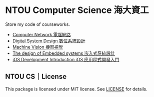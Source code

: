 # NTOU Computer Science 海大資工

Store my code of courseworks.

- [Computer Network 電腦網路](https://github.com/5j54d93/NTOU-CS/tree/main/Computer%20Network/Simple%20UDP)
- [Digital System Design 數位系統設計](https://github.com/5j54d93/NTOU-CS/tree/main/Digital%20System%20Design)
- [Machine Vision 機器視覺](https://github.com/5j54d93/NTOU-CS/tree/main/Machine%20Vision/CNNs-fruits360)
- [The design of Embedded systems 嵌入式系統設計](https://github.com/5j54d93/NTOU-CS/tree/main/The%20design%20of%20Embedded%20systems)
- [iOS Development Introduction iOS 應用程式開發入門](https://github.com/5j54d93/NTOU-CS/tree/main/iOS%20Development%20Introduction)

## NTOU CS｜License

This package is licensed under MIT license. See [LICENSE](https://github.com/5j54d93/NTOU-CS/blob/main/LICENSE) for details.
